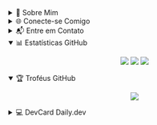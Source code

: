 <details>
<summary>📌 Sobre Mim</summary>

### 👋 Olá, sou Jeiel Miranda!
Sou um entusiasta da tecnologia com 22 anos, sempre em busca de novos desafios e aprendizados. Este é o meu espaço no GitHub onde compartilho projetos e contribuições.

[Contribuidor do TabNews. 😁](https://github.com/filipedeschamps/tabnews.com.br/pull/1900)

</details>

<details>
<summary>🌐 Conecte-se Comigo</summary>

* **Site:** <https://jeielmiranda.is-a.dev/>
</details>

<details>
<summary>📬 Entre em Contato</summary>

`kotdwc012@mozmail.com`
</details>

<details open>
<summary>📊 Estatísticas GitHub</summary>

<div align="center">
  
  ![](https://github-readme-stats.vercel.app/api?username=Jeiel0rbit&theme=dark&hide_border=false&include_all_commits=true&count_private=true)
  ![](https://nirzak-streak-stats.vercel.app/?user=Jeiel0rbit&theme=dark&hide_border=false)
  ![](https://github-readme-stats.vercel.app/api/top-langs/?username=Jeiel0rbit&theme=dark&hide_border=false&include_all_commits=true&count_private=true&layout=compact)

</div>
</details>

<details open>
<summary>🏆 Troféus GitHub</summary>

<div align="center">
  
  ![](https://github-profile-trophy.vercel.app/?username=Jeiel0rbit&theme=gruvbox&no-frame=true&no-bg=false&margin-w=4)

</div>
</details>

<details>
<summary>💻 DevCard Daily.dev</summary>

<div align="center">
  <a href="https://app.daily.dev/jeiel0rbit">
    <img src="https://api.daily.dev/devcards/v2/DRypHCQwDNxABlQsVIPqX.png?type=wide&r=fc4" width="652" alt="Dev Card"/>
  </a>
</div>
</details>
